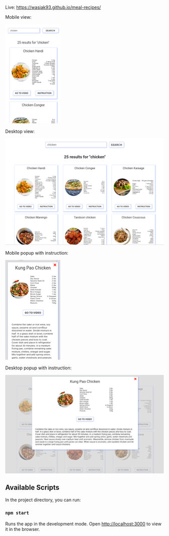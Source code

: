 Live: https://wasiak93.github.io/meal-recipes/

Mobile view: 

![src/assets/screens/mobile.png](src/assets/screens/mobile.png)

Desktop view: 

![src/assets/screens/desktop.png](src/assets/screens/desktop.png)

Mobile popup with instruction: 

![src/assets/screens/mobilePopup.png](src/assets/screens/mobilePopup.png)

Desktop popup with instruction:

![src/assets/screens/desktopPopup.png](src/assets/screens/desktopPopup.png)

## Available Scripts

In the project directory, you can run:

### `npm start`

Runs the app in the development mode.
Open [http://localhost:3000](http://localhost:3000) to view it in the browser.

